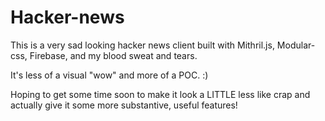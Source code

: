 # Hacker-news
This is a very sad looking hacker news client built with Mithril.js, Modular-css, Firebase, and my blood sweat and tears. 

It's less of a visual "wow" and more of a POC. :)

Hoping to get some time soon to make it look a LITTLE less like crap and actually give it some more substantive, useful features!
